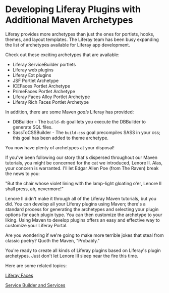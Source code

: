# Developing Liferay Plugins with Additional Maven Archetypes [](id=developing-liferay-plugins-with-additional-maven-ar-lp-6-2-develop-tutorial)

Liferay provides more archetypes than just the ones for portlets, hooks, themes,
and layout templates. The Liferay team has been busy expanding the list of
archetypes available for Liferay app development. 

Check out these exciting archetypes that are available: 

- Liferay ServiceBuilder portlets 
- Liferay web plugins
- Liferay Ext plugins
- JSF Portlet Archetype 
- ICEFaces Portlet Archetype 
- PrimeFaces Portlet Archetype 
- Liferay Faces Alloy Portlet Archetype 
- Liferay Rich Faces Portlet Archetype 

In addition, there are some Maven *goals* Liferay has provided: 

- DBBuilder - The `build-db` goal lets you execute the DBBuilder to generate SQL
  files. 
- SassToCSSBuilder - The `build-css` goal precompiles SASS in your css; this
  goal has been added to theme archetype. 

You now have plenty of archetypes at your disposal! 

If you've been following our story that's dispersed throughout our Maven
tutorials, you might be concerned for the cat we introduced, Lenore II. Alas,
your concern is warranted. I'll let Edgar Allen Poe (from The Raven) break the
news to you:

"But the chair whose violet lining with the lamp-light gloating o'er,
Lenore II shall press, ah, nevermore!"

Lenore II didn't make it through all of the Liferay Maven tutorials, but you
did. You can develop all your Liferay plugins using Maven; there's a standard
process for generating the archetypes and selecting your plugin options for each
plugin type. You can then customize the archetype to your liking. Using Maven to
develop plugins offers an easy and effective way to customize your Liferay
Portal. 

Are you wondering if we're going to make more terrible jokes that steal from
classic poetry? Quoth the Maven, "Probably."

You're ready to create all kinds of Liferay plugins based on Liferay's plugin
archetypes. Just don't let Lenore III sleep near the fire this time. 

<!-- Consider moving the content below into the Liferay IDE section intro. Jim

Feeling confused by the number of features provided by Eclipse and Liferay IDE?
You can easily come across difficult questions and run into very specific
problems, but someone else might have already solved your issue or answered your
question. So where would you go to find out? Don't reinvent the wheel, visit the
[Liferay IDE Community page](http://www.liferay.com/community/liferay-projects/liferay-ide/overview)!
On the *Forums* page, you can look up solutions to specific issues and ask
questions. Be sure to fully describe any problems you have to ensure you get a
working answer. You can even track known issues from the *Issue Tracker* page. 
-->

Here are some related topics:

[Liferay Faces](/develop/tutorials/-/knowledge_base/developing-jsp-portlets-using-liferay-mvc-lp-6-2-develop-tutorial)

[Service Builder and Services](/develop/tutorials/-/knowledge_base/service-builder-lp-6-2-develop-tutorial)

